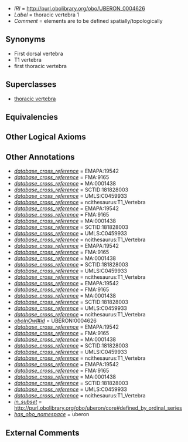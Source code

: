  * *IRI* = http://purl.obolibrary.org/obo/UBERON_0004626
 * *Label* = thoracic vertebra 1
 * *Comment* = elements are to be defined spatially/topologically

## Synonyms

 * First dorsal vertebra
 * T1 vertebra
 * first thoracic vertebra

## Superclasses

 * [thoracic vertebra](../../UBERON/47/UBERON_0002347.md)

## Equivalencies


## Other Logical Axioms


## Other Annotations

 * *[database_cross_reference](../../ef/oboInOwl#hasDbXref.md)* = EMAPA:19542
 * *[database_cross_reference](../../ef/oboInOwl#hasDbXref.md)* = FMA:9165
 * *[database_cross_reference](../../ef/oboInOwl#hasDbXref.md)* = MA:0001438
 * *[database_cross_reference](../../ef/oboInOwl#hasDbXref.md)* = SCTID:181828003
 * *[database_cross_reference](../../ef/oboInOwl#hasDbXref.md)* = UMLS:C0459933
 * *[database_cross_reference](../../ef/oboInOwl#hasDbXref.md)* = ncithesaurus:T1_Vertebra
 * *[database_cross_reference](../../ef/oboInOwl#hasDbXref.md)* = EMAPA:19542
 * *[database_cross_reference](../../ef/oboInOwl#hasDbXref.md)* = FMA:9165
 * *[database_cross_reference](../../ef/oboInOwl#hasDbXref.md)* = MA:0001438
 * *[database_cross_reference](../../ef/oboInOwl#hasDbXref.md)* = SCTID:181828003
 * *[database_cross_reference](../../ef/oboInOwl#hasDbXref.md)* = UMLS:C0459933
 * *[database_cross_reference](../../ef/oboInOwl#hasDbXref.md)* = ncithesaurus:T1_Vertebra
 * *[database_cross_reference](../../ef/oboInOwl#hasDbXref.md)* = EMAPA:19542
 * *[database_cross_reference](../../ef/oboInOwl#hasDbXref.md)* = FMA:9165
 * *[database_cross_reference](../../ef/oboInOwl#hasDbXref.md)* = MA:0001438
 * *[database_cross_reference](../../ef/oboInOwl#hasDbXref.md)* = SCTID:181828003
 * *[database_cross_reference](../../ef/oboInOwl#hasDbXref.md)* = UMLS:C0459933
 * *[database_cross_reference](../../ef/oboInOwl#hasDbXref.md)* = ncithesaurus:T1_Vertebra
 * *[database_cross_reference](../../ef/oboInOwl#hasDbXref.md)* = EMAPA:19542
 * *[database_cross_reference](../../ef/oboInOwl#hasDbXref.md)* = FMA:9165
 * *[database_cross_reference](../../ef/oboInOwl#hasDbXref.md)* = MA:0001438
 * *[database_cross_reference](../../ef/oboInOwl#hasDbXref.md)* = SCTID:181828003
 * *[database_cross_reference](../../ef/oboInOwl#hasDbXref.md)* = UMLS:C0459933
 * *[database_cross_reference](../../ef/oboInOwl#hasDbXref.md)* = ncithesaurus:T1_Vertebra
 * *[oboInOwl#id](../../id/oboInOwl#id.md)* = UBERON:0004626
 * *[database_cross_reference](../../ef/oboInOwl#hasDbXref.md)* = EMAPA:19542
 * *[database_cross_reference](../../ef/oboInOwl#hasDbXref.md)* = FMA:9165
 * *[database_cross_reference](../../ef/oboInOwl#hasDbXref.md)* = MA:0001438
 * *[database_cross_reference](../../ef/oboInOwl#hasDbXref.md)* = SCTID:181828003
 * *[database_cross_reference](../../ef/oboInOwl#hasDbXref.md)* = UMLS:C0459933
 * *[database_cross_reference](../../ef/oboInOwl#hasDbXref.md)* = ncithesaurus:T1_Vertebra
 * *[database_cross_reference](../../ef/oboInOwl#hasDbXref.md)* = EMAPA:19542
 * *[database_cross_reference](../../ef/oboInOwl#hasDbXref.md)* = FMA:9165
 * *[database_cross_reference](../../ef/oboInOwl#hasDbXref.md)* = MA:0001438
 * *[database_cross_reference](../../ef/oboInOwl#hasDbXref.md)* = SCTID:181828003
 * *[database_cross_reference](../../ef/oboInOwl#hasDbXref.md)* = UMLS:C0459933
 * *[database_cross_reference](../../ef/oboInOwl#hasDbXref.md)* = ncithesaurus:T1_Vertebra
 * *[in_subset](../../et/oboInOwl#inSubset.md)* = http://purl.obolibrary.org/obo/uberon/core#defined_by_ordinal_series
 * *[has_obo_namespace](../../ce/oboInOwl#hasOBONamespace.md)* = uberon

## External Comments

